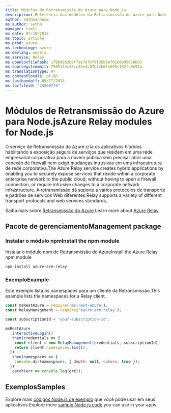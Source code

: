 ```yaml
---
title: Módulos de Retransmissão do Azure para Node.js
description: Referência dos módulos da Retransmissão do Azure para Node.js
author: sethmanheim
ms.author: sethm
manager: timlt
ms.date: 07/18/2017
ms.topic: article
ms.prod: azure
ms.technology: azure
ms.devlang: nodejs
ms.service: Relay
ms.openlocfilehash: 1f9b4263b8ffae78fcf9f35b8ef0160095059693
ms.sourcegitcommit: 75051fec38cc3be4cb7d7cb6fc695c162fc0e91b
ms.translationtype: HT
ms.contentlocale: pt-BR
ms.lasthandoff: 05/17/2018
ms.locfileid: "34260779"
---
```

# <a name="azure-relay-modules-for-nodejs"></a><span data-ttu-id="304b3-103">Módulos de Retransmissão do Azure para Node.js</span><span class="sxs-lookup"><span data-stu-id="304b3-103">Azure Relay modules for Node.js</span></span>

<span data-ttu-id="304b3-104">O serviço de Retransmissão do Azure cria os aplicativos híbridos habilitando a exposição segura de serviços que residem em uma rede empresarial corporativa para a nuvem pública sem precisar abrir uma conexão de firewall nem exigir mudanças intrusivas em uma infraestrutura de rede corporativa.</span><span class="sxs-lookup"><span data-stu-id="304b3-104">The Azure Relay service creates hybrid applications by enabling you to securely expose services that reside within a corporate enterprise network to the public cloud, without having to open a firewall connection, or require intrusive changes to a corporate network infrastructure.</span></span> <span data-ttu-id="304b3-105">A retransmissão dá suporte a vários protocolos de transporte e padrões de serviços Web diferentes.</span><span class="sxs-lookup"><span data-stu-id="304b3-105">Relay supports a variety of different transport protocols and web services standards.</span></span>

<span data-ttu-id="304b3-106">Saiba mais sobre [Retransmissão do Azure](https://docs.microsoft.com/azure/service-bus-relay/relay-what-is-it).</span><span class="sxs-lookup"><span data-stu-id="304b3-106">Learn more about [Azure Relay](https://docs.microsoft.com/azure/service-bus-relay/relay-what-is-it).</span></span>

## <a name="management-package"></a><span data-ttu-id="304b3-107">Pacote de gerenciamento</span><span class="sxs-lookup"><span data-stu-id="304b3-107">Management package</span></span>

### <a name="install-the-npm-module"></a><span data-ttu-id="304b3-108">Instalar o módulo npm</span><span class="sxs-lookup"><span data-stu-id="304b3-108">Install the npm module</span></span>

<span data-ttu-id="304b3-109">Instalar o módulo npm de Retransmissão do Azure</span><span class="sxs-lookup"><span data-stu-id="304b3-109">Install the Azure Relay npm module</span></span>

```bash
npm install azure-arm-relay
```

### <a name="example"></a><span data-ttu-id="304b3-110">Exemplo</span><span class="sxs-lookup"><span data-stu-id="304b3-110">Example</span></span>

<span data-ttu-id="304b3-111">Este exemplo lista os namespaces para um cliente da Retransmissão.</span><span class="sxs-lookup"><span data-stu-id="304b3-111">This example lists the namespaces for a Relay client.</span></span>

```javascript
const msRestAzure = require('ms-rest-azure');
const RelayManagement = require('azure-arm-relay');

const subscriptionId = 'your-subscription-id';

msRestAzure
  .interactiveLogin()
  .then(credentials => {
    const client = new RelayManagement(credentials, subscriptionId);
    return client.namespaces.list();
  })
  .then(namespaces => {
    console.dir(namespaces, { depth: null, colors: true });
  })
  .catch(err => console.log(err));
```

## <a name="samples"></a><span data-ttu-id="304b3-112">Exemplos</span><span class="sxs-lookup"><span data-stu-id="304b3-112">Samples</span></span>

<span data-ttu-id="304b3-113">Explore mais [códigos Node.js de exemplo](https://azure.microsoft.com/resources/samples/?platform=nodejs) que você pode usar em seus aplicativos.</span><span class="sxs-lookup"><span data-stu-id="304b3-113">Explore more [sample Node.js code](https://azure.microsoft.com/resources/samples/?platform=nodejs) you can use in your apps.</span></span>
